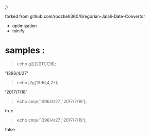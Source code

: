 

;)

forked from github.com/roozbeh360/Gregorian-Jalali-Date-Convertor

* optimization
* minify

# samples :

> echo g2j(2017,7,18);

'1396/4/27'



> echo j2g(1396,4,27);

'2017/7/18'



> echo cmp('1396/4/27','2017/7/18');

true



> echo cmp('1396/4/27','2017/7/19');

false


